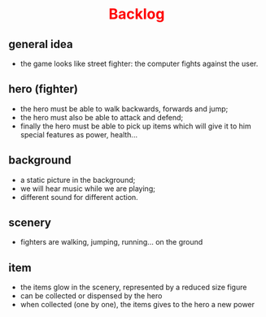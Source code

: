#  <span style="color:red"> <center> Backlog </center> </span>

## general idea

- the game looks like street fighter: the computer fights against the user. 

## hero (fighter)

- the hero must be able to walk backwards, forwards and jump;
- the hero must also be able to attack and defend;
- finally the hero must be able to pick up items which will give it to him                
special features as power, health...

## background

- a static picture in the background; 
- we will hear music while we are playing;
- different sound for different action. 

## scenery

- fighters are walking, jumping, running... on the ground 

## item

- the items glow in the scenery, represented by a reduced size figure
- can be collected or dispensed by the hero
- when collected (one by one), the items gives to the hero a new power 
